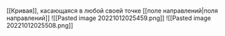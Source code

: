 [[Кривая]], касающаяся в любой своей точке [[поле направлений|поля направлений]]
![[Pasted image 20221012025459.png]]
![[Pasted image 20221012025508.png]]